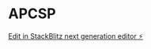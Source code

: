 # APCSP

[Edit in StackBlitz next generation editor ⚡️](https://stackblitz.com/~/github.com/Discovered12345/APCSP)